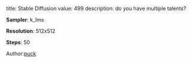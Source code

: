 title: Stable Diffusion
value: 499
description: do you have multiple talents?

<strong>Sampler</strong>: k_lms

<strong>Resolution</strong>: 512x512

<strong>Steps</strong>: 50



Author:<a href="https://twitter.com/jere_pr3">puck</a></strong>